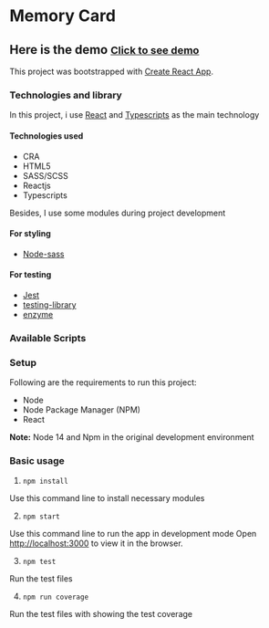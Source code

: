 # Memory Card
## Here is the demo <a href="https://memory-card-nguyen-viet-thinh.vercel.app/" style="font-size: 18px">Click to see demo</a>

This project was bootstrapped with [Create React App](https://github.com/facebook/create-react-app).

### Technologies and library
In this project, i use [React](https://reactjs.org/) and [Typescripts](https://www.typescriptlang.org/) as the main technology

#### Technologies used
- CRA
- HTML5
- SASS/SCSS
- Reactjs
- Typescripts

Besides, I use some modules during project development
#### For styling
- [Node-sass](https://www.npmjs.com/package/node-sass)

#### For testing
- [Jest](https://jestjs.io/)
- [testing-library](https://testing-library.com/)
- [enzyme](https://enzymejs.github.io/enzyme/docs/guides/jest.html)

### Available Scripts

### Setup
Following are the requirements to run this project:

  - Node
  - Node Package Manager (NPM)
  - React

**Note:** Node 14 and Npm in the original development environment
### Basic usage

1. `npm install`
   
Use this command line to install necessary modules

2. `npm start`

Use this command line to run the app in development mode
Open [http://localhost:3000](http://localhost:3000) to view it in the browser.

3. `npm test`

Run the test files

4. `npm run coverage`

Run the test files with showing the test coverage